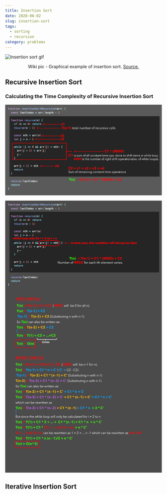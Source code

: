 ```yaml
---
title: Insertion Sort
date: 2020-06-02
slug: insertion-sort
tags:
  - sorting
  - recursion
category: problems
---
```


<img style='display: block; margin: 0 auto;' src='https://upload.wikimedia.org/wikipedia/commons/0/0f/Insertion-sort-example-300px.gif' alt='Insertion sort gif'/>

<span style="display:block; text-align: center;">Wiki pic - Graphical example of insertion sort. [Source.](https://en.wikipedia.org/wiki/File:Insertion-sort-example-300px.gif)</span>

## Recursive Insertion Sort

<!-- embed:insertion_sort_recursive.js -->

### Calculating the Time Complexity of Recursive Insertion Sort

![Time Complexity of Recursive Insertion Sort](./insertion_sort_recursive_runtime_0.png)

![Time Complexity of Recursive Insertion Sort](./insertion_sort_recursive_runtime_1.png)

## Iterative Insertion Sort

<!-- embed:insertion_sort_iterative.js -->
